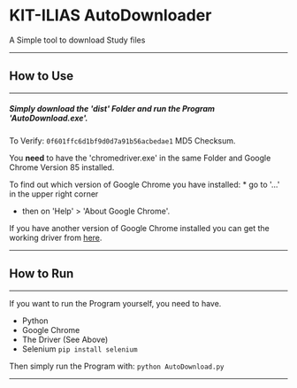# KIT-ILIAS AutoDownloader
 A Simple tool to download Study files 
 
___

## How to Use
___

 ##### Simply download the 'dist' Folder and run the Program 'AutoDownload.exe'.
 To Verify: `0f601ffc6d1bf9d0d7a91b56acbedae1` MD5 Checksum.
 
 You **need** to have the 'chromedriver.exe' in the same Folder and Google Chrome Version 85 installed.
 
 To find out which version of Google Chrome you have installed:  * go to '...' in the upper right corner
  * then on 'Help' > 'About Google Chrome'.
  
 If you have another version of Google Chrome installed you can get the working driver from [here](https://chromedriver.chromium.org/downloads).
 
___

## How to Run
___

 If you want to run the Program yourself, you need to have.
 
  * Python
  * Google Chrome
  * The Driver (See Above)
  * Selenium `pip install selenium`
  
 Then simply run the Program with:
 `python AutoDownload.py`
  
___

